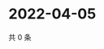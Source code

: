 # 2022-04-05

共 0 条

<!-- BEGIN WEIBO -->
<!-- 最后更新时间 Tue Apr 05 2022 21:25:07 GMT+0800 (China Standard Time) -->

<!-- END WEIBO -->
